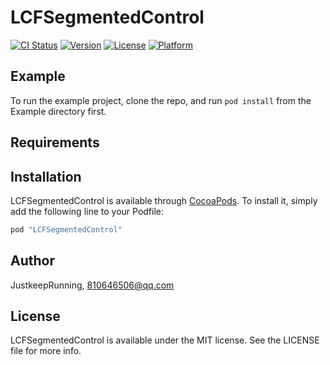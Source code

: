 # LCFSegmentedControl

[![CI Status](http://img.shields.io/travis/JustkeepRunning/LCFSegmentedControl.svg?style=flat)](https://travis-ci.org/JustkeepRunning/LCFSegmentedControl)
[![Version](https://img.shields.io/cocoapods/v/LCFSegmentedControl.svg?style=flat)](http://cocoapods.org/pods/LCFSegmentedControl)
[![License](https://img.shields.io/cocoapods/l/LCFSegmentedControl.svg?style=flat)](http://cocoapods.org/pods/LCFSegmentedControl)
[![Platform](https://img.shields.io/cocoapods/p/LCFSegmentedControl.svg?style=flat)](http://cocoapods.org/pods/LCFSegmentedControl)

## Example

To run the example project, clone the repo, and run `pod install` from the Example directory first.

## Requirements

## Installation

LCFSegmentedControl is available through [CocoaPods](http://cocoapods.org). To install
it, simply add the following line to your Podfile:

```ruby
pod "LCFSegmentedControl"
```

## Author

JustkeepRunning, 810646506@qq.com

## License

LCFSegmentedControl is available under the MIT license. See the LICENSE file for more info.
